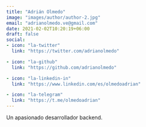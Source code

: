 ```yaml
---
title: "Adrián Olmedo"
image: "images/author/author-2.jpg"
email: "adrianolmedo.ve@gmail.com"
date: 2021-02-02T10:20:19+06:00
draft: false
social:
- icon: "la-twitter"
  link: "https://twitter.com/adrianolmedo"

- icon: "la-github"
  link: "https://github.com/adrianolmedo"

- icon: "la-linkedin-in"
  link: "https://www.linkedin.com/es/olmedoadrian"

- icon: "la-telegram"
  link: "https://t.me/olmedoadrian"
---
```


Un apasionado desarrollador backend.